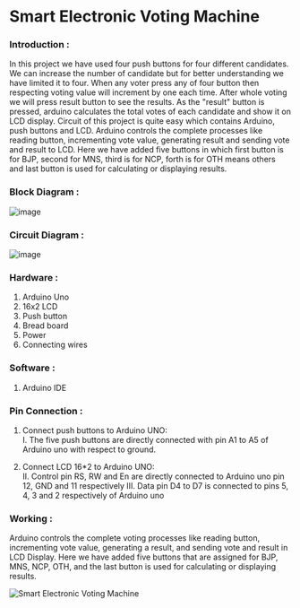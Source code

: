 # Smart Electronic Voting Machine

### Introduction :
In this project we have used four push buttons for four different candidates. We can increase the number of candidate but for better understanding we have limited it to four. When any voter press any of four button then respecting voting value will increment by one each time. After whole voting we will press result button to see the results. As the "result" button is pressed, arduino calculates the total votes of each candidate and show it on LCD display.
Circuit of this project is quite easy which contains Arduino, push buttons and LCD. Arduino controls the complete processes like reading button, incrementing vote value, generating result and sending vote and result to LCD. Here we have added five buttons in which first button is for BJP, second for MNS, third is for NCP, forth is for OTH means others and last button is used for calculating or displaying results.

### Block Diagram :

![image](https://github.com/user-attachments/assets/d420d9a5-40c2-493d-bae1-2a0bfcb59a76)


### Circuit Diagram :

![image](https://github.com/user-attachments/assets/82075c1c-12fa-4e67-ba92-4b1f744e9a5b)

### Hardware : 
1. Arduino Uno  
2. 16x2 LCD  
3. Push button  
4. Bread board  
5. Power  
6. Connecting wires

### Software : 
1. Arduino IDE

### Pin Connection :
1) Connect push buttons to Arduino UNO:  
I. The five push buttons are directly connected with pin A1 to A5 of Arduino uno with respect to ground.  

2) Connect LCD 16*2 to Arduino UNO:  
II. Control pin RS, RW and En are directly connected to Arduino uno pin 12, GND and 11 respectively 
III. Data pin D4 to D7 is connected to pins 5, 4, 3 and 2 respectively of Arduino uno

### Working : 
Arduino controls the complete voting processes like reading button, incrementing vote value, generating a result, and sending vote and result in LCD Display. Here we have added five buttons that are assigned for BJP, MNS, NCP, OTH, and the last button is used for calculating or displaying results.

![Smart Electronic Voting Machine](https://github.com/user-attachments/assets/1f8dd5bc-e4bb-48ef-b1a6-be8e5a4c4ee8)


